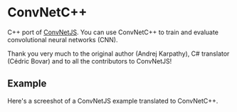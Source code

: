 # ConvNetC++
C++ port of [ConvNetJS](https://github.com/karpathy/convnetjs). You can use ConvNetC++ to train and evaluate convolutional neural networks (CNN).

Thank you very much to the original author (Andrej Karpathy), C# translator (Cédric Bovar) and to all the contributors to ConvNetJS!

## Example

Here's a screeshot of a ConvNetJS example translated to ConvNetC++. 

